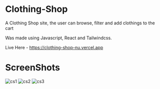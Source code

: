 # Clothing-Shop

A Clothing Shop site, the user can browse, filter and add clothings to the cart

Was made using Javascript, React and Tailwindcss.

Live Here - https://clothing-shop-nu.vercel.app

# ScreenShots


![cs1](https://user-images.githubusercontent.com/111350470/229778627-04c9a2cd-3418-4bd5-aeaf-8b83dbe70cfe.png)
![cs2](https://user-images.githubusercontent.com/111350470/229778594-5975554b-f1e1-42ef-a5d3-31079438a1da.png)
![cs3](https://user-images.githubusercontent.com/111350470/229778583-f5da58bd-2a10-423a-8d6c-61ace133464d.png)
